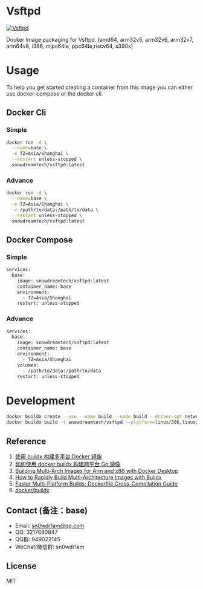 # Vsftpd

[![Vsftpd](http://dockeri.co/image/snowdreamtech/vsftpd)](https://hub.docker.com/r/snowdreamtech/vsftpd)

Docker Image packaging for Vsftpd. (amd64, arm32v5,  arm32v6, arm32v7, arm64v8, i386, mips64le, ppc64le,riscv64, s390x)

# Usage

To help you get started creating a container from this image you can either use docker-compose or the docker cli.

## Docker Cli

### Simple

```bash
docker run -d \
  --name=base \
  -e TZ=Asia/Shanghai \
  --restart unless-stopped \
  snowdreamtech/vsftpd:latest
```

### Advance

```bash
docker run -d \
  --name=base \
  -e TZ=Asia/Shanghai \
  -v /path/to/data:/path/to/data \
  --restart unless-stopped \
  snowdreamtech/vsftpd:latest
```

## Docker Compose

### Simple

```bash
services:
  base:
    image: snowdreamtech/vsftpd:latest
    container_name: base
    environment:
      - TZ=Asia/Shanghai
    restart: unless-stopped
```

### Advance

```bash
services:
  base:
    image: snowdreamtech/vsftpd:latest
    container_name: base
    environment:
      - TZ=Asia/Shanghai
    volumes:
      - /path/to/data:/path/to/data
    restart: unless-stopped
```

# Development

```bash
docker buildx create --use --name build --node build --driver-opt network=host
docker buildx build -t snowdreamtech/vsftpd --platform=linux/386,linux/amd64,linux/arm/v6,linux/arm/v7,linux/arm64,linux/ppc64le,linux/riscv64,linux/s390x . --push
```

## Reference

1. [使用 buildx 构建多平台 Docker 镜像](https://icloudnative.io/posts/multiarch-docker-with-buildx/)
1. [如何使用 docker buildx 构建跨平台 Go 镜像](https://waynerv.com/posts/building-multi-architecture-images-with-docker-buildx/#buildx-%E7%9A%84%E8%B7%A8%E5%B9%B3%E5%8F%B0%E6%9E%84%E5%BB%BA%E7%AD%96%E7%95%A5)
1. [Building Multi-Arch Images for Arm and x86 with Docker Desktop](https://www.docker.com/blog/multi-arch-images/)
1. [How to Rapidly Build Multi-Architecture Images with Buildx](https://www.docker.com/blog/how-to-rapidly-build-multi-architecture-images-with-buildx/)
1. [Faster Multi-Platform Builds: Dockerfile Cross-Compilation Guide](https://www.docker.com/blog/faster-multi-platform-builds-dockerfile-cross-compilation-guide/)
1. [docker/buildx](https://github.com/docker/buildx)

## Contact (备注：base)

* Email: sn0wdr1am@qq.com
* QQ: 3217680847
* QQ群: 949022145
* WeChat/微信群: sn0wdr1am

## License

MIT
